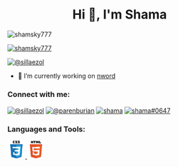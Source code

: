 <h1 align="center">Hi 👋, I'm Shama</h1>
<p align="left"> <img src="https://komarev.com/ghpvc/?username=shamsky777&label=Profile%20views&color=0e75b6&style=flat" alt="shamsky777" /> </p>

<p align="left"> <a href="https://github.com/ryo-ma/github-profile-trophy"><img src="https://github-profile-trophy.vercel.app/?username=shamsky777" alt="shamsky777" /></a> </p>

<p align="left"> <a href="https://twitter.com/@sillaezol" target="blank"><img src="https://img.shields.io/twitter/follow/@sillaezol?logo=twitter&style=for-the-badge" alt="@sillaezol" /></a> </p>

- 🔭 I’m currently working on [nword](http://nwordnig.ga:1206/)

<h3 align="left">Connect with me:</h3>
<p align="left">
<a href="https://twitter.com/@sillaezol" target="blank"><img align="center" src="https://raw.githubusercontent.com/rahuldkjain/github-profile-readme-generator/master/src/images/icons/Social/twitter.svg" alt="@sillaezol" height="30" width="40" /></a>
<a href="https://instagram.com/@parenburian" target="blank"><img align="center" src="https://raw.githubusercontent.com/rahuldkjain/github-profile-readme-generator/master/src/images/icons/Social/instagram.svg" alt="@parenburian" height="30" width="40" /></a>
<a href="https://www.youtube.com/c/shama" target="blank"><img align="center" src="https://raw.githubusercontent.com/rahuldkjain/github-profile-readme-generator/master/src/images/icons/Social/youtube.svg" alt="shama" height="30" width="40" /></a>
<a href="https://discord.gg/shama#0647" target="blank"><img align="center" src="https://raw.githubusercontent.com/rahuldkjain/github-profile-readme-generator/master/src/images/icons/Social/discord.svg" alt="shama#0647" height="30" width="40" /></a>
</p>

<h3 align="left">Languages and Tools:</h3>
<p align="left"> <a href="https://www.w3schools.com/css/" target="_blank" rel="noreferrer"> <img src="https://raw.githubusercontent.com/devicons/devicon/master/icons/css3/css3-original-wordmark.svg" alt="css3" width="40" height="40"/> </a> <a href="https://www.w3.org/html/" target="_blank" rel="noreferrer"> <img src="https://raw.githubusercontent.com/devicons/devicon/master/icons/html5/html5-original-wordmark.svg" alt="html5" width="40" height="40"/> </a> </p>
